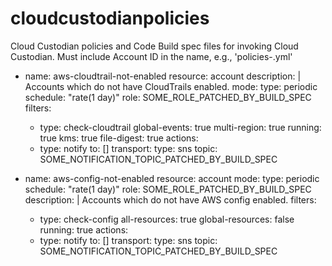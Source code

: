 # cloudcustodianpolicies

Cloud Custodian policies and Code Build spec files for invoking Cloud Custodian. Must include Account ID in the name, e.g., 'policies-<account-id>.yml'


- name: aws-cloudtrail-not-enabled
  resource: account
  description: |
    Accounts which do not have CloudTrails
    enabled.
  mode:
    type: periodic
    schedule: "rate(1 day)"
    role: SOME_ROLE_PATCHED_BY_BUILD_SPEC
  filters:
    - type: check-cloudtrail
      global-events: true
      multi-region: true
      running: true
      kms: true
      file-digest: true
  actions:
    - type: notify
      to: []
      transport:
        type: sns
        topic: SOME_NOTIFICATION_TOPIC_PATCHED_BY_BUILD_SPEC

- name: aws-config-not-enabled
  resource: account
  mode:
    type: periodic
    schedule: "rate(1 day)"
    role: SOME_ROLE_PATCHED_BY_BUILD_SPEC
  description: |
    Accounts which do not have
    AWS config enabled.
  filters:
    - type: check-config
      all-resources: true
      global-resources: false
      running: true
  actions:
    - type: notify
      to: []
      transport:
        type: sns
        topic: SOME_NOTIFICATION_TOPIC_PATCHED_BY_BUILD_SPEC